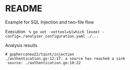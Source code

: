 # README

Example for SQL Injection and two-file flow

Execution ` % go vet -vettool=$(which levee) -config=./analyzer_configuration.yaml ./...`

Analysis results

```
# gopherconeu22/taint/injection
./authentication.go:12:17: a source has reached a sink
 source: ./authentication.go:10:22	
```